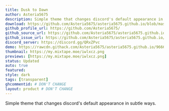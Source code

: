 ```yaml
---
title: Dusk to Dawn
author: Asteria5675
description: Simple theme that changes discord's default appearance in subtle.
download: https://github.com/Asteria5675/asteria5675.github.io/blob/master/src/themes/Dusk_to_Dawn.theme.css
github_profile_url: https://github.com/Asteria5675/
github_source_url: https://github.com/Asteria5675/asteria5675.github.io/blob/master/src/themes/Dusk_to_Dawn.theme.css
github_issue_url: https://github.com/Asteria5675/asteria5675.github.io/issues
discord_server: https://discord.gg/QRxZPvc
demo: https://rawcdn.githack.com/Asteria5675/asteria5675.github.io/966656a6153b0e1b666de07b8a4fb5aaed0109b6/src/themes/Dusk_to_Dawn.theme.css
thumbnail: https://my.mixtape.moe/iwlxcz.png
previews: [https://my.mixtape.moe/iwlxcz.png]
status: Updated
auto: true
featured: 
style: dark
tags: [transparent]
ghcommentid: # DON'T CHANGE
layout: product # DON'T CHANGE
---
```

Simple theme that changes discord's default appearance in subtle ways.